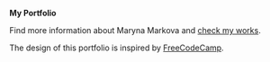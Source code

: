 **My Portfolio**

Find more information about Maryna Markova and [check my works](https://marynamarkova.github.io/).

Thе design of this portfolio is inspired by [FreeCodeCamp](https://www.freecodecamp.org/).
